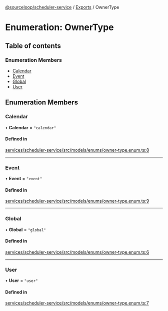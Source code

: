 [@sourceloop/scheduler-service](../README.md) / [Exports](../modules.md) / OwnerType

# Enumeration: OwnerType

## Table of contents

### Enumeration Members

- [Calendar](OwnerType.md#calendar)
- [Event](OwnerType.md#event)
- [Global](OwnerType.md#global)
- [User](OwnerType.md#user)

## Enumeration Members

### Calendar

• **Calendar** = ``"calendar"``

#### Defined in

[services/scheduler-service/src/models/enums/owner-type.enum.ts:8](https://github.com/codeweb05/repo1/blob/a4cf318/services/scheduler-service/src/models/enums/owner-type.enum.ts#L8)

___

### Event

• **Event** = ``"event"``

#### Defined in

[services/scheduler-service/src/models/enums/owner-type.enum.ts:9](https://github.com/codeweb05/repo1/blob/a4cf318/services/scheduler-service/src/models/enums/owner-type.enum.ts#L9)

___

### Global

• **Global** = ``"global"``

#### Defined in

[services/scheduler-service/src/models/enums/owner-type.enum.ts:6](https://github.com/codeweb05/repo1/blob/a4cf318/services/scheduler-service/src/models/enums/owner-type.enum.ts#L6)

___

### User

• **User** = ``"user"``

#### Defined in

[services/scheduler-service/src/models/enums/owner-type.enum.ts:7](https://github.com/codeweb05/repo1/blob/a4cf318/services/scheduler-service/src/models/enums/owner-type.enum.ts#L7)
